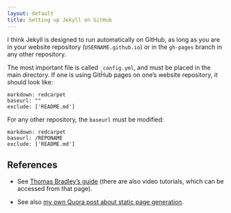 ```yaml
---
layout: default
title: Setting up Jekyll on GitHub
---
```


I think Jekyll is designed to run automatically on GitHub, as long as you are in your website repository (<code>USERNAME.github.io</code>) or in the <code>gh-pages</code> branch in any other repository.

The most important file is called <code>\_config.yml</code>, and must be placed in the main directory.
If one is using GitHub pages on one’s website repository, it should look like:

    markdown: redcarpet
    baseurl: ""
    exclude: ['README.md']

For any other repository, the <code>baseurl</code> must be modified:

    markdown: redcarpet
    baseurl: /REPONAME
    exclude: ['README.md']

## References

- See [Thomas Bradley’s guide](https://github.com/algonquindesign/jekyll) (there are also video tutorials, which can be accessed from that page).

- See also [my own Quora post about static page generation](https://www.quora.com/Issa-Rice/Data-Archiving/Static-page-generation).
